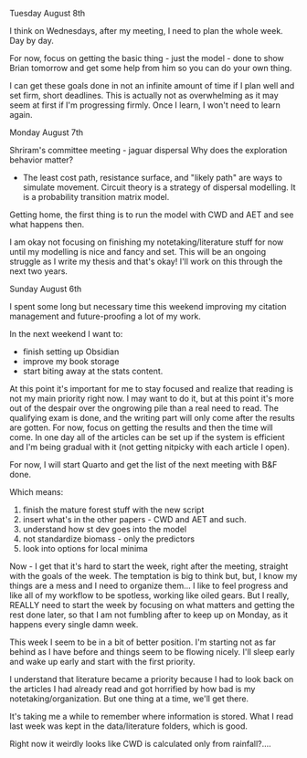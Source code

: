


Tuesday August 8th

I think on Wednesdays, after my meeting, I need to plan the whole week. Day by day.

For now, focus on getting the basic thing - just the model - done to show Brian tomorrow and get some help from him so you can do your own thing.

I can get these goals done in not an infinite amount of time if I plan well and set firm, short deadlines. This is actually not as overwhelming as it may seem at first if I'm progressing firmly. Once I learn, I won't need to learn again.

Monday August 7th

Shriram's committee meeting - jaguar dispersal
Why does the exploration behavior matter?
- The least cost path, resistance surface, and "likely path" are ways to simulate movement. Circuit theory is a strategy of dispersal modelling.
It is a probability transition matrix model.

Getting home, the first thing is to run the model with CWD and AET and see what happens then.


I am okay not focusing on finishing my notetaking/literature stuff for now until my modelling is nice and fancy and set. This will be an ongoing struggle as I write my thesis and that's okay! I'll work on this through the next two years.



Sunday August 6th

I spent some long but necessary time this weekend improving my citation
management and future-proofing a lot of my work.

In the next weekend I want to:
- finish setting up Obsidian
- improve my book storage
- start biting away at the stats content.

At this point it's important for me to stay focused and realize that reading is not my
main priority right now. I may want to do it, but at this point it's more out of the despair over the ongrowing pile than a real need to read. The qualifying exam is done, and the writing part will only come after the results are gotten. For now, focus on getting the results and then the time will come. In one day all of the articles can be set up if the system is efficient and I'm being gradual with it (not getting nitpicky with each article I open).

For now, I will start Quarto and get the list of the next meeting with B&F done.

Which means:
1) finish the mature forest stuff with the new script
2)  insert what's in the other papers - CWD and AET and such.
3)   understand how st dev goes into the model
4)   not standardize biomass - only the predictors
5)   look into options for local minima


Now - I get that it's hard to start the week, right after the meeting, straight with the goals of the week. The temptation is big to think but, but, I know my things are a mess and I need to organize them... I like to feel progress and like all of my workflow to be spotless, working like oiled gears. But I really, REALLY need to start the week by focusing on what matters and getting the rest done later, so that I am not fumbling after to keep up on Monday, as it happens every single damn week.

This week I seem to be in a bit of better position. I'm starting not as far behind as I have before and things seem to be flowing nicely. I'll sleep early and wake up early and start with the first priority.

I understand that literature became a priority because I had to look back on the articles I had already read and got horrified by how bad is my notetaking/organization. But one thing at a time, we'll get there.

It's taking me a while to remember where information is stored. What I read last week was kept in the data/literature folders, which is good.

Right now it weirdly looks like CWD is calculated only from rainfall?....

